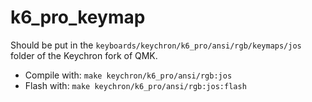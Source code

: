 # k6_pro_keymap

Should be put in the `keyboards/keychron/k6_pro/ansi/rgb/keymaps/jos` folder of the Keychron fork of QMK.

- Compile with: `make keychron/k6_pro/ansi/rgb:jos`
- Flash with:   `make keychron/k6_pro/ansi/rgb:jos:flash`

